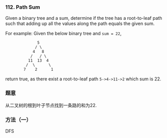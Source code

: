 ### 112\. Path Sum


Given a binary tree and a sum, determine if the tree has a root-to-leaf path such that adding up all the values along the path equals the given sum.

For example:
Given the below binary tree and `sum = 22`,

                  5
                 / \
                4   8
               /   / \
              11  13  4
             /  \      \
            7    2      1

return true, as there exist a root-to-leaf path `5->4->11->2` which sum is 22.

### 题意
从二叉树的根到叶子节点找到一条路的和为22.

### 方法（一）
DFS
